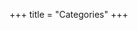 +++
title = "Categories"
+++

<div id="progress-left"></div>
<div id="progress-right"></div>

<link rel="stylesheet" href="../../css/APlayer.min.css">
<script src="../../js/APlayer.min.js"></script>
<script src="../../js/Meting.js"></script>

<meting-js
	server = "netease"
	type = "song"
	id = "33469659"
	fixed= false
	mini= false
	autoplay = false
	preload = 'auto'
	volume = 0.8>
</meting-js>
